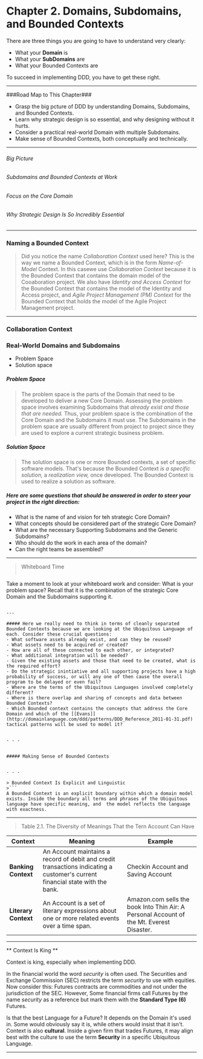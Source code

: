 Chapter 2. Domains, Subdomains, and Bounded Contexts
======

There are three things you are going to have to understand very clearly:
- What your **Domain** is
- What your **SubDomains** are
- What your Bounded Contexts are

To succeed in implementing DDD, you have to get these right.

---
###Road Map to This Chapter###
- Grasp the big pcture of DDD by understanding Domains, Subdomains, and Bounded Contexts.
- Learn why strategic design is so essential, and why designing without it hurts.
- Consider a practical real-world Domain with multiple Subdomains.
- Make sense of Bounded Contexts, both conceptually and technically.

----

######  Big Picture  #####

###### Subdomains and Bounded Contexts at Work ########

###### Focus on the Core Domain  #####

###### Why Strategic Design Is So Incredibly Essential ######


---

### Naming a Bounded Context ######

>  Did you notice the name *Collaboration Context* used here? This is the way we name a Bounded Context, which is in the form *Name-of-Model* Context. In this casewe use *Collaboration Context* because it is the Bounded Context that contains the domain model of the Cooaboration project. We also have *Identity and Access Context* for the Bounded Context that contains the model of the Identity and Access project, and *Agile Project Management (PM) Context* for the Bounded Context that holds the model of the Agile Project Management project.

----
### Collaboration Context ###


### Real-World Domains and Subdomains ###############

- Problem Space
- Solution space

##### Problem Space ##################

>  The problem space is the parts of the Domain that need to be developed to deliver a new Core Domain. Assessing the problem space involves examining Subdomains that *already exist and those that are needed.* Thus, your problem space is the combination of the Core Domain and the Subdomains it must use. The Subdomains in the problem space are usually different from project to project since they are used to explore a current strategic business problem.


##### Solution Space ##################

>  The solution space is one or more Bounded contexts, a set of specific software models. That's because the Bounded Context *is a specific solution,* a *realization view,* once developed. The Bounded Context is used to realize a solution as software.



##### Here are some questions that should be answered in order to steer your project in the right direction:
- What is the name of and vision for teh strategic Core Domain?
- What concepts should be considered part of the strategic Core Domain?
- What are the necessary Supporting Subdomains and the Generic Subdomains?
- Who should do the work in each area of the domain?
- Can the right teams be assembled?

---

> Whiteboard Time
>```
Take a moment to look at your whiteboard work and consider: What is your problem space? Recall that it is the combination of the strategic Core Domain and the Subdomains supporting it.
```

---

##### Here we really need to think in terms of cleanly separated Bounded Contexts because we are looking at the Ubiquitous Language of each. Consider these crucial questions:
- What software assets already exist, and can they be reused?
- What assets need to be acquired or created?
- How are all of these connected to each other, or integrated?
- What additional integration will be needed?
- Given the existing assets and those that need to be created, what is the required effort?
- Do the strategic inintiative and all supporting projects have a high probability of success, or will any one of then cause the overall program to be delayed or even fail?
- Where are the terms of the Ubiquitous Languages involved completely different?
- Where is there overlap and sharing of concepts and data between Bounded Contexts?
- Which Bounded context contains the concepts that address the Core Domain and which of the [[Evans]](http://domainlanguage.com/ddd/patterns/DDD_Reference_2011-01-31.pdf) tactical patterns will be used to model it?


- - -


##### Making Sense of Bounded Contexts


- - -

> Bounded Context Is Explicit and Linguistic
>```
A Bounded Context is an explicit boundary within which a domain model exists. Inside the boundary all terms and phrases of the Ubiquitous language have specific meaning, and  the model reflects the language with exactness.
```

- - -

> Table 2.1. The Diversity of Meanings That the Tern Account Can Have
>
| Context | Meaning | Example |
|----|----|----|
| **Banking Context** | An Account maintains a record of debit and credit transactions indicating a customer's current financial state with the bank. | Checkin Account and Saving Account |
| **Literary Context** | An Account is a set of literary expressions about one or more related events over a time span. | Amazon.com sells the book Into Thin Air: A Personal Account of the Mt. Everest Disaster. |


- - -

** Context Is King **

Context is king, especially when implementing DDD.

In the financial world the word *security* is often used. The Securities and Exchange Commission (SEC) restricts the term *security*  to use with equities. Now consider this: Futures contracts are commodities and not under the jurisdiction of the SEC. However, Some financial firms call Futures by the name *security*  as a reference but mark them with the __Standard Type (6)__ Futures.

Is that the best Language for a Future? It depends on the Domain it's used in. Some would obviously say it is, while others would insist that it isn't. Context is also **cultural**. Inside a given firm that trades Futures, it may align best with the culture to use the term **Security** in a specific Ubiquitous Language.

- - -